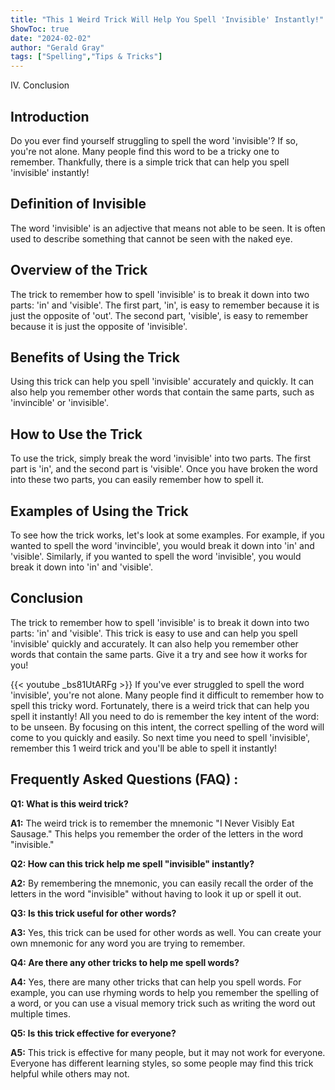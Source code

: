 ```yaml
---
title: "This 1 Weird Trick Will Help You Spell 'Invisible' Instantly!"
ShowToc: true 
date: "2024-02-02"
author: "Gerald Gray" 
tags: ["Spelling","Tips & Tricks"]
---
```

IV. Conclusion

## Introduction

Do you ever find yourself struggling to spell the word 'invisible'? If so, you're not alone. Many people find this word to be a tricky one to remember. Thankfully, there is a simple trick that can help you spell 'invisible' instantly!

## Definition of Invisible

The word 'invisible' is an adjective that means not able to be seen. It is often used to describe something that cannot be seen with the naked eye.

## Overview of the Trick

The trick to remember how to spell 'invisible' is to break it down into two parts: 'in' and 'visible'. The first part, 'in', is easy to remember because it is just the opposite of 'out'. The second part, 'visible', is easy to remember because it is just the opposite of 'invisible'.

## Benefits of Using the Trick

Using this trick can help you spell 'invisible' accurately and quickly. It can also help you remember other words that contain the same parts, such as 'invincible' or 'invisible'.

## How to Use the Trick

To use the trick, simply break the word 'invisible' into two parts. The first part is 'in', and the second part is 'visible'. Once you have broken the word into these two parts, you can easily remember how to spell it.

## Examples of Using the Trick

To see how the trick works, let's look at some examples. For example, if you wanted to spell the word 'invincible', you would break it down into 'in' and 'visible'. Similarly, if you wanted to spell the word 'invisible', you would break it down into 'in' and 'visible'.

## Conclusion

The trick to remember how to spell 'invisible' is to break it down into two parts: 'in' and 'visible'. This trick is easy to use and can help you spell 'invisible' quickly and accurately. It can also help you remember other words that contain the same parts. Give it a try and see how it works for you!

{{< youtube _bs81UtARFg >}} 
If you've ever struggled to spell the word 'invisible', you're not alone. Many people find it difficult to remember how to spell this tricky word. Fortunately, there is a weird trick that can help you spell it instantly! All you need to do is remember the key intent of the word: to be unseen. By focusing on this intent, the correct spelling of the word will come to you quickly and easily. So next time you need to spell 'invisible', remember this 1 weird trick and you'll be able to spell it instantly!

## Frequently Asked Questions (FAQ) :
**Q1: What is this weird trick?**

**A1:** The weird trick is to remember the mnemonic "I Never Visibly Eat Sausage." This helps you remember the order of the letters in the word "invisible."

**Q2: How can this trick help me spell "invisible" instantly?**

**A2:** By remembering the mnemonic, you can easily recall the order of the letters in the word "invisible" without having to look it up or spell it out. 

**Q3: Is this trick useful for other words?**

**A3:** Yes, this trick can be used for other words as well. You can create your own mnemonic for any word you are trying to remember. 

**Q4: Are there any other tricks to help me spell words?**

**A4:** Yes, there are many other tricks that can help you spell words. For example, you can use rhyming words to help you remember the spelling of a word, or you can use a visual memory trick such as writing the word out multiple times. 

**Q5: Is this trick effective for everyone?**

**A5:** This trick is effective for many people, but it may not work for everyone. Everyone has different learning styles, so some people may find this trick helpful while others may not.





